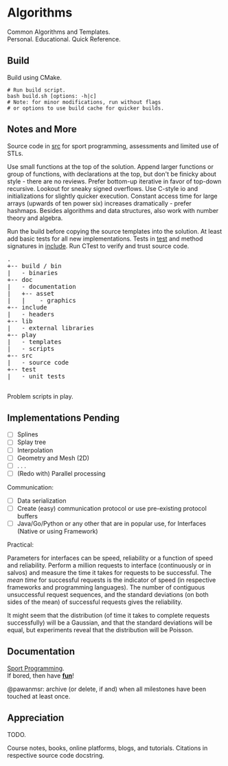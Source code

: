 Algorithms
==========

Common Algorithms and Templates.  
Personal. Educational. Quick Reference.  

Build
-----

Build using CMake.

```shell
# Run build script.
bash build.sh [options: -h|c]
# Note: for minor modifications, run without flags
# or options to use build cache for quicker builds.

```

Notes and More
--------------

Source code in [src](/src/) for sport programming, assessments and limited use of STLs.  

Use small functions at the top of the solution. Append larger functions or group of functions, with declarations at the top, but don't be finicky about style - there are no reviews. Prefer bottom-up iterative in favor of top-down recursive. Lookout for sneaky signed overflows. Use C-style io and initializations for slightly quicker execution. Constant access time for large arrays (upwards of ten power six) increases dramatically - prefer hashmaps. Besides algorithms and data structures, also work with number theory and algebra.  

Run the build before copying the source templates into the solution. At least add basic tests for all new implementations.
Tests in [test](/test/) and method signatures in [include](/include/). Run CTest to verify and trust source code.

<pre>
.
+-- build / bin
|   - binaries
+-- doc
|   - documentation
|   +-- asset
|   |    - graphics
+-- include
|   - headers
+-- lib
|   - external libraries
+-- play
|   - templates
|   - scripts
+-- src
|   - source code
+-- test
|   - unit tests

</pre>

Problem scripts in play.

Implementations Pending
-----------------------

- [ ] Splines
- [ ] Splay tree
- [ ] Interpolation
- [ ] Geometry and Mesh (2D)
- [ ] . . . 
- [ ] (Redo with) Parallel processing

Communication:

- [ ] Data serialization
- [ ] Create (easy) communication protocol or use pre-existing protocol buffers
- [ ] Java/Go/Python or any other that are in popular use, for Interfaces (Native or using Framework)

Practical:

Parameters for interfaces can be speed, reliability or a function of speed and reliability. Perform a million requests to interface (continuously or in salvos) and measure the time it takes for requests to be successful. The *mean time* for successful requests is the indicator of speed (in respective frameworks and programming languages). The number of contiguous unsuccessful request sequences, and the standard deviations (on both sides of the mean) of successful requests gives the reliability.

It might seem that the distribution (of time it takes to complete requests successfully) will be a Gaussian, and that the standard deviations will be equal, but experiments reveal that the distribution will be Poisson.

Documentation
-------------

[Sport Programming](/doc/sport-programming.md).  
If bored, then have **[fun](/doc/fun.md)**!  

@pawanmsr: archive (or delete, if and) when all milestones have been touched at least once.

Appreciation
------------

TODO.

Course notes, books, online platforms, blogs, and tutorials.
Citations in respective source code docstring.  
